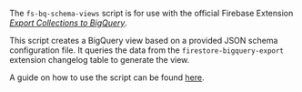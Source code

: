 The `fs-bq-schema-views` script is for use with the official Firebase Extension
[_Export Collections to BigQuery_](https://github.com/firebase/extensions/tree/master/firestore-bigquery-export).

This script creates a BigQuery view based on a provided JSON schema configuration file. It queries the data from the `firestore-bigquery-export` extension changelog table to generate the view.

A guide on how to use the script can be found [here](https://github.com/firebase/extensions/blob/master/firestore-bigquery-export/guides/GENERATE_SCHEMA_VIEWS.md).